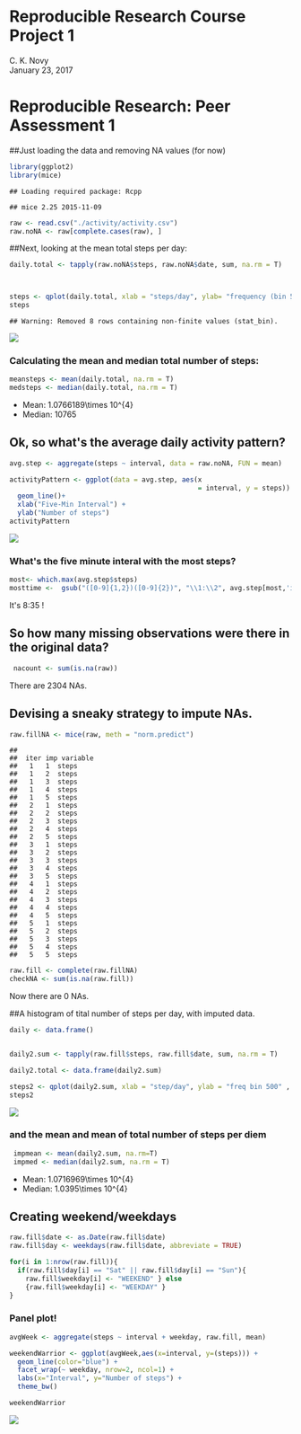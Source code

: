 # Reproducible Research Course Project 1
C. K. Novy  
January 23, 2017  
# Reproducible Research: Peer Assessment 1 
##Just loading the data and removing NA values (for now)

```r
library(ggplot2)
library(mice)
```

```
## Loading required package: Rcpp
```

```
## mice 2.25 2015-11-09
```

```r
raw <- read.csv("./activity/activity.csv")
raw.noNA <- raw[complete.cases(raw), ]
```

##Next, looking at the mean total steps per day:


```r
daily.total <- tapply(raw.noNA$steps, raw.noNA$date, sum, na.rm = T)



steps <- qplot(daily.total, xlab = "steps/day", ylab= "frequency (bin 500)", binwidth = 500)
steps
```

```
## Warning: Removed 8 rows containing non-finite values (stat_bin).
```

![](Project1_files/figure-html/unnamed-chunk-1-1.png)<!-- -->

### Calculating the mean and median total number of steps:


```r
meansteps <- mean(daily.total, na.rm = T)
medsteps <- median(daily.total, na.rm = T)
```

 * Mean: 1.0766189\times 10^{4}
 * Median: 10765


## Ok, so what's the average daily activity pattern? 


```r
avg.step <- aggregate(steps ~ interval, data = raw.noNA, FUN = mean)

activityPattern <- ggplot(data = avg.step, aes(x 
                                               = interval, y = steps)) + 
  geom_line()+ 
  xlab("Five-Min Interval") + 
  ylab("Number of steps")
activityPattern
```

![](Project1_files/figure-html/adap-1.png)<!-- -->

### What's the five minute interal with the most steps? 


```r
most<- which.max(avg.step$steps)
mosttime <-  gsub("([0-9]{1,2})([0-9]{2})", "\\1:\\2", avg.step[most,'interval'])
```

It's 8:35 !

## So how many missing observations were there in the original data?


```r
 nacount <- sum(is.na(raw))
```

There are 2304 NAs. 

## Devising a sneaky strategy to impute NAs. 

```r
raw.fillNA <- mice(raw, meth = "norm.predict")
```

```
## 
##  iter imp variable
##   1   1  steps
##   1   2  steps
##   1   3  steps
##   1   4  steps
##   1   5  steps
##   2   1  steps
##   2   2  steps
##   2   3  steps
##   2   4  steps
##   2   5  steps
##   3   1  steps
##   3   2  steps
##   3   3  steps
##   3   4  steps
##   3   5  steps
##   4   1  steps
##   4   2  steps
##   4   3  steps
##   4   4  steps
##   4   5  steps
##   5   1  steps
##   5   2  steps
##   5   3  steps
##   5   4  steps
##   5   5  steps
```

```r
raw.fill <- complete(raw.fillNA)
checkNA <- sum(is.na(raw.fill))
```

Now there are 0 NAs. 

##A histogram of tital number of steps per day, with imputed data. 


```r
daily <- data.frame()


daily2.sum <- tapply(raw.fill$steps, raw.fill$date, sum, na.rm = T)

daily2.total <- data.frame(daily2.sum)

steps2 <- qplot(daily2.sum, xlab = "step/day", ylab = "freq bin 500" , binwidth = 500)
steps2
```

![](Project1_files/figure-html/impgraph-1.png)<!-- -->

### and the mean and mean of total number of steps per diem 


```r
 impmean <- mean(daily2.sum, na.rm=T)
 impmed <- median(daily2.sum, na.rm = T)
```
 
  * Mean: 1.0716969\times 10^{4}
  * Median: 1.0395\times 10^{4}
  
## Creating weekend/weekdays 

```r
raw.fill$date <- as.Date(raw.fill$date)
raw.fill$day <- weekdays(raw.fill$date, abbreviate = TRUE)

for(i in 1:nrow(raw.fill)){
  if(raw.fill$day[i] == "Sat" || raw.fill$day[i] == "Sun"){
    raw.fill$weekday[i] <- "WEEKEND" } else 
    {raw.fill$weekday[i] <- "WEEKDAY" }
}
```

### Panel plot! 


```r
avgWeek <- aggregate(steps ~ interval + weekday, raw.fill, mean)

weekendWarrior <- ggplot(avgWeek,aes(x=interval, y=(steps))) + 
  geom_line(color="blue") + 
  facet_wrap(~ weekday, nrow=2, ncol=1) +
  labs(x="Interval", y="Number of steps") +
  theme_bw()

weekendWarrior
```

![](Project1_files/figure-html/panel-1.png)<!-- -->


